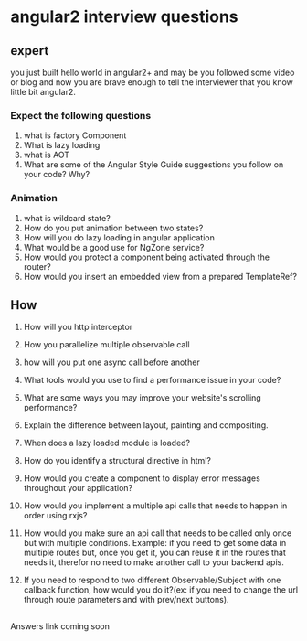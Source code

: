 # angular2 interview questions


## expert

you just built hello world in angular2+ and may be you followed some video or blog and now you are brave enough to tell the interviewer that you know little bit angular2. 

### Expect the following questions


1. what is factory Component
1. What is lazy loading
1. what is AOT
1. What are some of the Angular Style Guide suggestions you follow on your code? Why?

### Animation
1. what is wildcard state?
1. How do you put animation between two states?
1. How will you do lazy loading in angular application
1. What would be a good use for NgZone service?
1. How would you protect a component being activated through the router?
1. How would you insert an embedded view from a prepared TemplateRef?


## How
1. How will you http interceptor
1. How you parallelize multiple observable call
1. how will you put one async call before another

1. What tools would you use to find a performance issue in your code?
1. What are some ways you may improve your website's scrolling performance?
1. Explain the difference between layout, painting and compositing.
1. When does a lazy loaded module is loaded?
1. How do you identify a structural directive in html?
1. How would you create a component to display error messages throughout your application?



1. How would you implement a multiple api calls that needs to happen in order using rxjs?
1. How would you make sure an api call that needs to be called only once but with multiple conditions. Example: if you need to get some data in multiple routes but, once you get it, you can reuse it in the routes that needs it, therefor no need to make another call to your backend apis.
1. If you need to respond to two different Observable/Subject with one callback function, how would you do it?(ex: if you need to change the url through route parameters and with prev/next buttons).

##

Answers link coming soon 